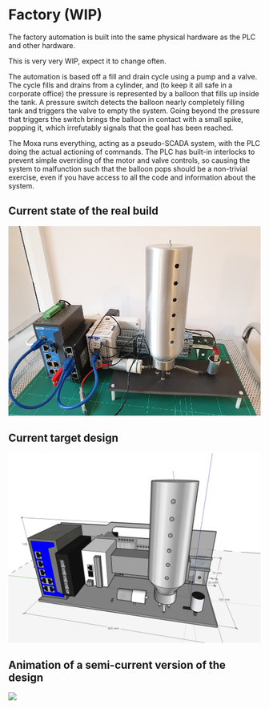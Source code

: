 # Factory (WIP)

The factory automation is built into the same physical hardware as the PLC and
other hardware.

This is very very WIP, expect it to change often.

The automation is based off a fill and drain cycle using a pump and a valve.
The cycle fills and drains from a cylinder, and (to keep it all safe in a
corporate office) the pressure is represented by a balloon that fills up
inside the tank. A pressure switch detects the balloon nearly completely
filling tank and triggers the valve to empty the system. Going beyond the
pressure that triggers the switch brings the balloon in contact with a small
spike, popping it, which irrefutably signals that the goal has been reached.

The Moxa runs everything, acting as a pseudo-SCADA system, with the PLC doing
the actual actioning of commands. The PLC has built-in interlocks to prevent
simple overriding of the motor and valve controls, so causing the system to
malfunction such that the balloon pops should be a non-trivial exercise, even
if you have access to all the code and information about the system.

## Current state of the real build

![](hardware.png)

## Current target design

![](model_factory.png)

## Animation of a semi-current version of the design

![](model_factory.gif)
